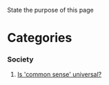 State the purpose of this page



# Categories

### Society

1. [Is 'common sense' universal?](./knowledgebase/kbSociety/commonsense.md)



